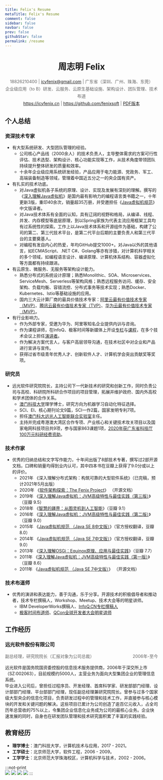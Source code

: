 ```yaml
---
title: Felix's Resume
metaTitle: Felix's Resume
comment: false
sidebar: false
navbar: false
prev: false
githubStar: false
permalink: /resume
---
```

<center style="margin-top: 0"><h1>周志明 Felix</h1></center>

<center style="line-height: 24px; color: #666; font-size: 14px">
18826210400 | <a href="icyfenix@gmail.com">icyfenix@gmail.com</a> | 广东省（深圳、广州、珠海、东莞）<br/>
企业级应用（to B）研发、云服务、云原生基础设施、架构设计、团队管理、技术布道<br/>
<a href="https://icyfenix.cn" target="_blank">https://icyfenix.cn</a> | <a href="https://github.com/fenixsoft" target="_blank">https://github.com/fenixsoft</a> | <a href="https://raw.githubusercontent.com/fenixsoft/awesome-fenix/master/introduction/_private/resume.pdf">PDF版本</a><br/>
</center>



## 个人总结

### 资深技术专家

- 有大型系统研发、大型团队管理的经验。
  - 公司核心产品线（2000余人）的技术负责人，主导整体需求的方案可行性评估、技术选型、架构设计、核心功能实现等工作，从技术角度带领团队持续提升整体研发的质量和效率。
  - 十余年企业级应用系统研发经验，产品应用于电力能源、党政务、军工、高端装备制造等领域，管理着中国近五分之一的央企国有资产。
- 有扎实的技术功底。
  - 对Java虚拟机各子系统的原理、设计、实现及发展有深刻的理解。撰写的《[深入理解Java虚拟机](https://book.douban.com/subject/34907497/)》是国内最有影响力的编程语言类书籍之一，十年更新3版，重印40余次，销量超35万册，并受邀担任《[Java虚拟机规范](https://book.douban.com/subject/25792515/)》中文版译者。
  - 对Java技术体系有全面的认知，具有辽阔的视野和格局，从编译、线程、并发、内存模型等底层原理，到以Spring家族为代表主流应用框架工具均有过系统性的探索。工作上以Java技术体系和开源组件为基础，构建了公司的第二、第三代技术平台，是第二代平台后期的主要负责人和第三代平台的主要奠基人。
  - 对编程有发自内心的热爱，年均GitHub提交1000+。对Java以外的其他语言，如ECMAScript、.NET C#、Golang等亦有涉猎，对计算机科学相关的多个领域，如编程语言设计、编译原理、计算机体系结构、容器虚拟化等方面都有持续跟进。
- 有云原生、微服务、无服务等架构设计能力。
  - 熟悉分布式的系统设计原理；熟悉Monolithic、SOA、Microservices、ServiceMesh、Serverless等架构风格；熟悉远程服务访问、缓存、安全架构、负载均衡、容错流控、分布式事务等技术实现；熟悉Docker、Kubernetes、Istio等基础设施的应用。
  - 国内三大云计算厂商的最具价值技术专家：[阿里云最有价值技术专家（MVP）](https://mvp.aliyun.com/mvp/detail/487)、[腾讯云最有价值技术专家（TVP）](https://cloud.tencent.com/tvp/132)、[华为云最有价值技术专家（MVP）](https://developer.huaweicloud.com/mvp/member)。
- 有行业影响力。
  - 作为外部专家，受邀为华为、阿里等知名企业提供内训与咨询。
  - 作为课程讲师，在InfoQ、极客时间等新媒体上开设[专栏](https://www.infoq.cn/profile/CD59DD20F93F11/publish)与[课程](https://time.geekbang.org/opencourse/intro/100064201)，在多个技术会议上担任[演讲者](https://time.geekbang.org/opencourse/detail/100067401)。
  - 作为解决方案代言人，与客户高层领导沟通，在技术社区中对企业和产品进行宣讲与宣传。
  - 获得过省市级青年优秀人才、创新软件人才、计算机学会突出贡献奖等奖项。

### 研究员

- 远光软件研究院院长，主持公司下一代新技术的研究和创新工作，同时负责公司与高校、科研院所科研合作项目的项目管理，拓展并维护政府、国内外高校和学术团体的合作关系。
  - [澳门科技大学](https://www.must.edu.mo/)理学博士，研究方向为机器学习自动化特征选择。
  - SCI、EI、核心期刊论文9篇，SCI一作2篇，国家发明专利7项。
  - 担任[澳门科大远光人工智能联合实验室](https://www.must.edu.mo/cn/fi/labs/research/ygsoft)主任。
  - 主持并完成粤港澳大湾区合作专项、产业核心和关键技术攻关项目以及国家电网科技项目共9项，参与国家863课题1项，[2020年获广东省科技厅100万元科研经费资助](http://gdstc.gd.gov.cn/zwgk_n/tzgg/content/post_3094436.html)。

### 技术作家

- 优秀的归纳总结和文字写作能力，十年间出版了8部技术专著，撰写过2部开源文档，口碑和销量均得到业内认可，其中四本书在豆瓣上获得了9.0分或以上的评价。
  - 2021年 《深入理解分布式架构：构筑可靠的大型软件系统》（已完稿，预计2021年5月出版）
  - 2020年 《[软件架构探索：The Fenix Project](https://icyfenix.cn/)》 （开源文档）
  - 2019年 《[深入理解Java虚拟机：JVM高级特性与最佳实践（第三版）](https://book.douban.com/subject/34907497/)》（豆瓣 9.5）
  - 2018年 《[智慧的疆界：从图灵机到人工智能](https://book.douban.com/subject/30379536/)》（豆瓣 9.1）
  - 2016年 《[深入理解Java虚拟机：JVM高级特性与最佳实践（第二版）](https://book.douban.com/subject/24722612/)》（豆瓣 9.0）
  - 2015年 《[Java虚拟机规范 （Java SE 8中文版）](https://book.douban.com/subject/26418340/)》（官方授权翻译，豆瓣 8.0）
  - 2014年 《[Java虚拟机规范 （Java SE 7中文版）](https://book.douban.com/subject/25792515/)》（官方授权翻译，豆瓣 9.0）
  - 2013年 《[深入理解OSGi：Equinox原理、应用与最佳实践](https://book.douban.com/subject/21324330/)》（豆瓣 7.7）
  - 2011年 《[深入理解Java虚拟机：JVM高级特性与最佳实践（第一版）](https://book.douban.com/subject/6522893/)》（豆瓣 8.6）
  - 2011年 《[Java虚拟机规范 （Java SE 7中文版）](https://www.iteye.com/topic/1117824)》 （开源文档）

### 技术布道师

- 优秀的演讲和表达能力，善于沟通，乐于分享。开源技术的积极倡导者和推动者，技术专栏撰稿人，Workshop、Meetup、技术大会等的明星讲师。
  - IBM DeveloperWorks撰稿人、[InfoQ.CN专栏撰稿人](https://www.infoq.cn/profile/CD59DD20F93F11/publish)
  - [极客时间布道师](https://time.geekbang.org/opencourse/intro/100064201)、[QCon全球开发者大会明星讲师](https://qcon.infoq.cn/2020/shenzhen/)

## 工作经历

### 远光软件股份有限公司

<p style="display:block; height: 24px; line-height: 24px; color: #666; font-size: 14px">
<span style="float:right">2006年-至今</span>
<span style="float:left">副总经理，研究院院长（汇报对象为公司总裁）</span>
</p>
远光软件是国务院国资委控股的信息技术服务提供商，2006年于深交所上市（SZ:002063），目前规模约5000人，主营业务为面向大型集团企业的管理信息系统。<br/>毕业进入公司后，曾担任过程序员、开发经理、首席科学家、研发部部门经理、设计部部门经理、平台部部门经理，现任副总经理兼研究院院长。曾参与过多个国家级大型央企的信息化项目，负责研发过程中的管理和技术工作，并直接参与核心模块的开发和关键问题的解决。这些项目已累计为公司创造了逾百亿元收入，占全司历年总营收的75%以上，令集团企业信息化业务成为公司的最核心业务。企业快速发展的同时，自身也在研发团队管理和技术研究面积累了丰富的实践经验。

## 教育经历

- **理学博士**：澳门科技大学，计算机技术与应用，2017 - 2021。
- **工学硕士**：北京师范大学，软件工程，2006 - 2009。
- **工学学士**：北京师范大学珠海校区，计算机科学与技术，2002 - 2006。

:::not-print
<br/>
<swiper :autoPlay='false'  :showIndicator='true' >
    <slide><img src="../images/icyfenix3.jpg" /></slide>
    <slide><img src="../images/icyfenix.jpg" /></slide>
    <slide><img src="../images/icyfenix2.jpg" /></slide>
    <slide><img src="../images/icyfenix4.jpg" /></slide>
</swiper>
:::
